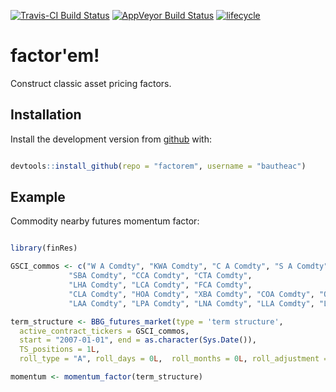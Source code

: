 [![Travis-CI Build Status](https://travis-ci.org/bautheac/factorem.svg?branch=master)](https://travis-ci.org/bautheac/factorem)
[![AppVeyor Build Status](https://ci.appveyor.com/api/projects/status/github/bautheac/factorem?branch=master&svg=true)](https://ci.appveyor.com/project/bautheac/factorem)
[![lifecycle](https://img.shields.io/badge/lifecycle-experimental-orange.svg)](https://www.tidyverse.org/lifecycle/#experimental)


# factor'em!

Construct classic asset pricing factors.


## Installation

Install the development version from [github](https://github.com/bautheac/factorem/) with:

``` r

devtools::install_github(repo = "factorem", username = "bautheac")

```


## Example

Commodity nearby futures momentum factor:

``` r

library(finRes)

GSCI_commos <- c("W A Comdty", "KWA Comdty", "C A Comdty", "S A Comdty", "KCA Comdty", 
             "SBA Comdty", "CCA Comdty", "CTA Comdty",
             "LHA Comdty", "LCA Comdty", "FCA Comdty",
             "CLA Comdty", "HOA Comdty", "XBA Comdty", "COA Comdty", "QSA Comdty", "NGA Comdty",
             "LAA Comdty", "LPA Comdty", "LNA Comdty", "LLA Comdty", "LXA Comdty", "GCA Comdty", "SIA Comdty")

term_structure <- BBG_futures_market(type = 'term structure', 
  active_contract_tickers = GSCI_commos, 
  start = "2007-01-01", end = as.character(Sys.Date()), 
  TS_positions = 1L, 
  roll_type = "A", roll_days = 0L,  roll_months = 0L, roll_adjustment = "N")

momentum <- momentum_factor(term_structure)

```




